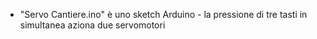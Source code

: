 - "Servo Cantiere.ino" è uno sketch Arduino - la pressione di tre tasti in simultanea aziona due servomotori
